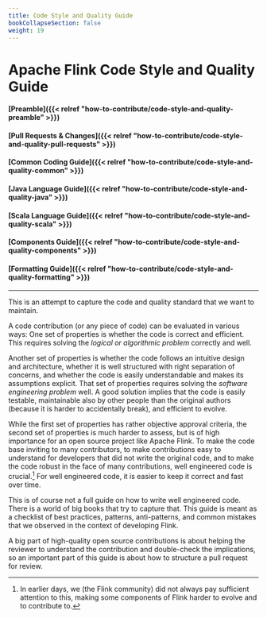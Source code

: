 ```yaml
---
title: Code Style and Quality Guide
bookCollapseSection: false
weight: 19
---
```


# Apache Flink Code Style and Quality Guide

#### [Preamble]({{< relref "how-to-contribute/code-style-and-quality-preamble" >}})
#### [Pull Requests & Changes]({{< relref "how-to-contribute/code-style-and-quality-pull-requests" >}})
#### [Common Coding Guide]({{< relref "how-to-contribute/code-style-and-quality-common" >}})
#### [Java Language Guide]({{< relref "how-to-contribute/code-style-and-quality-java" >}})
#### [Scala Language Guide]({{< relref "how-to-contribute/code-style-and-quality-scala" >}})
#### [Components Guide]({{< relref "how-to-contribute/code-style-and-quality-components" >}})
#### [Formatting Guide]({{< relref "how-to-contribute/code-style-and-quality-formatting" >}})

<hr>

This is an attempt to capture the code and quality standard that we want to maintain.

A code contribution (or any piece of code) can be evaluated in various ways: One set of properties is whether the code is correct and efficient. This requires solving the _logical or algorithmic problem_ correctly and well.

Another set of properties is whether the code follows an intuitive design and architecture, whether it is well structured with right separation of concerns, and whether the code is easily understandable and makes its assumptions explicit. That set of properties requires solving the _software engineering problem_ well. A good solution implies that the code is easily testable, maintainable also by other people than the original authors (because it is harder to accidentally break), and efficient to evolve.

While the first set of properties has rather objective approval criteria, the second set of properties is much harder to assess, but is of high importance for an open source project like Apache Flink. To make the code base inviting to many contributors, to make contributions easy to understand for developers that did not write the original code, and to make the code robust in the face of many contributions, well engineered code is crucial.[^1] For well engineered code, it is easier to keep it correct and fast over time.

This is of course not a full guide on how to write well engineered code. There is a world of big books that try to capture that. This guide is meant as a checklist of best practices, patterns, anti-patterns, and common mistakes that we observed in the context of developing Flink.

A big part of high-quality open source contributions is about helping the reviewer to understand the contribution and double-check the implications, so an important part of this guide is about how to structure a pull request for review.

[^1]: In earlier days, we (the Flink community) did not always pay sufficient attention to this, making some components of Flink harder to evolve and to contribute to.
